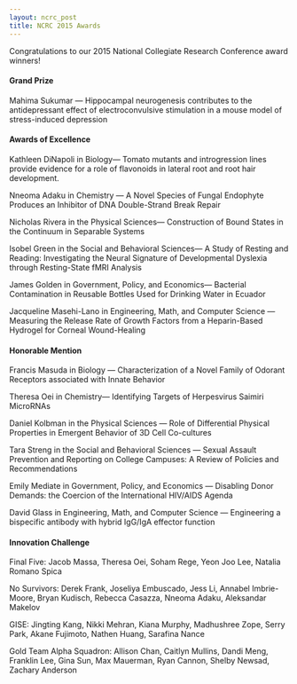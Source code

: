 ```yaml
---
layout: ncrc_post
title: NCRC 2015 Awards
---
```


Congratulations to our 2015 National Collegiate Research Conference award winners!

#### Grand Prize

Mahima Sukumar — Hippocampal neurogenesis contributes to the antidepressant effect of electroconvulsive stimulation in a mouse model of stress-induced depression

#### Awards of Excellence

Kathleen DiNapoli in Biology— Tomato mutants and introgression lines provide evidence for a role of flavonoids in lateral root and root hair development.

Nneoma Adaku in Chemistry  — A Novel Species of Fungal Endophyte Produces an Inhibitor of DNA Double-Strand Break Repair

Nicholas Rivera in the Physical Sciences— Construction of Bound States in the Continuum in Separable Systems

Isobel Green in the Social and Behavioral Sciences— A Study of Resting and Reading: Investigating the Neural Signature of Developmental Dyslexia through Resting-State fMRI Analysis

James Golden in Government, Policy, and Economics— Bacterial Contamination in Reusable Bottles Used for Drinking Water in Ecuador

Jacqueline Masehi-Lano in Engineering, Math, and Computer Science — Measuring the Release Rate of Growth Factors from a Heparin-Based Hydrogel for Corneal Wound-Healing

#### Honorable Mention

Francis Masuda in Biology — Characterization of a Novel Family of Odorant Receptors associated with Innate Behavior

Theresa Oei in Chemistry— Identifying Targets of Herpesvirus Saimiri MicroRNAs

Daniel Kolbman in the Physical Sciences — Role of Differential Physical Properties in Emergent Behavior of 3D Cell Co-cultures

Tara Streng in the Social and Behavioral Sciences — Sexual Assault Prevention and Reporting on College Campuses: A Review of Policies and Recommendations

Emily Mediate in Government, Policy, and Economics — Disabling Donor Demands: the Coercion of the International HIV/AIDS Agenda

David Glass in Engineering, Math, and Computer Science — Engineering a bispecific antibody with hybrid IgG/IgA effector function

#### Innovation Challenge

Final Five: Jacob Massa, Theresa Oei, Soham Rege, Yeon Joo Lee, Natalia Romano Spica

No Survivors: Derek Frank, Joseliya Embuscado, Jess Li, Annabel Imbrie-Moore, Bryan Kudisch, Rebecca Casazza, Nneoma Adaku, Aleksandar Makelov

GISE: Jingting Kang, Nikki Mehran, Kiana Murphy, Madhushree Zope, Serry Park, Akane Fujimoto, Nathen Huang, Sarafina Nance

Gold Team Alpha Squadron: Allison Chan, Caitlyn Mullins, Dandi Meng, Franklin Lee, Gina Sun, Max Mauerman, Ryan Cannon, Shelby Newsad, Zachary Anderson
